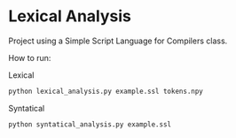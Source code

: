 # Lexical Analysis
Project using a Simple Script Language for Compilers class.

How to run:

Lexical
```bash
python lexical_analysis.py example.ssl tokens.npy
```

Syntatical
```bash
python syntatical_analysis.py example.ssl
```